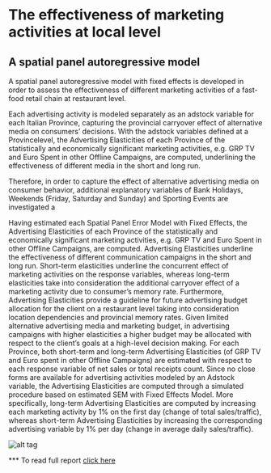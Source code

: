 # The effectiveness of marketing activities at local level
## A spatial panel autoregressive model
A spatial panel autoregressive model with fixed effects is developed in order to assess the effectiveness of different marketing activities of a fast-food retail chain at restaurant level.

 Each advertising activity is modeled separately
as an adstock variable for each Italian Province, capturing the provincial carryover effect of
alternative media on consumers’ decisions. With the adstock variables defined at a Provincelevel,
the Advertising Elasticities of each Province of the statistically and economically
significant marketing activities, e.g. GRP TV and Euro Spent in other Offline Campaigns, are
computed, underlining the effectiveness of different media in the short and long run.


Therefore, in order to capture the effect of
alternative advertising media on consumer behavior, additional explanatory variables of Bank
Holidays, Weekends (Friday, Saturday and Sunday) and Sporting Events are investigated a



Having estimated each Spatial Panel Error Model with Fixed Effects, the Advertising
Elasticities of each Province of the statistically and economically significant marketing
activities, e.g. GRP TV and Euro Spent in other Offline Campaigns, are computed.
Advertising Elasticities underline the effectiveness of different communication campaigns in
the short and long run. Short-term elasticities underline the concurrent effect of marketing
activities on the response variables, whereas long-term elasticities take into consideration the
additional carryover effect of a marketing activity due to consumer’s memory rate.
Furthermore, Advertising Elasticities provide a guideline for future advertising budget
allocation for the client on a restaurant level taking into consideration location dependencies
and provincial memory rates. Given limited alternative advertising media and marketing
budget, in advertising campaigns with higher elasticities a higher budget may be allocated
with respect to the client’s goals at a high-level decision making.
For each Province, both short-term and long-term Advertising Elasticities (of GRP TV
and Euro spent in other Offline Campaigns) are estimated with respect to each response
variable of net sales or total receipts count. Since no close forms are available for advertising
activities modeled by an Adstock variable, the Advertising Elasticities are computed through
a simulated procedure based on estimated SEM with Fixed Effects Model. More specifically,
long-term Advertising Elasticities are computed by increasing each marketing activity by 1%
on the first day (change of total sales/traffic), whereas short-term Advertising Elasticities by
increasing the corresponding advertising variable by 1% per day (change in average daily
sales/traffic).

![alt tag](http://url/to/img.png)


*** To read full report [click here](https://www.andreasgeorgopoulos.com/effectiveness-marketing-activities/)

